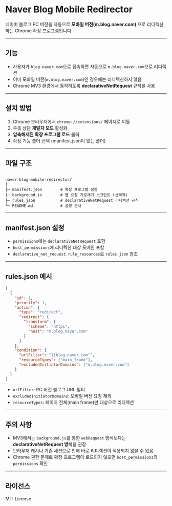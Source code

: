 # Naver Blog Mobile Redirector

네이버 블로그 PC 버전을 자동으로 **모바일 버전(m.blog.naver.com)** 으로 리디렉션하는 Chrome 확장 프로그램입니다.

---

## 기능

- 사용자가 `blog.naver.com`으로 접속하면 자동으로 `m.blog.naver.com`으로 리디렉션
- 이미 모바일 버전(`m.blog.naver.com`)인 경우에는 리디렉션하지 않음
- Chrome MV3 환경에서 동작하도록 **declarativeNetRequest** 규칙을 사용

---

## 설치 방법

1. Chrome 브라우저에서 `chrome://extensions/` 페이지로 이동
2. 우측 상단 **개발자 모드** 활성화
3. **압축해제된 확장 프로그램 로드** 클릭
4. 확장 기능 폴더 선택 (manifest.json이 있는 폴더)

---

## 파일 구조

```

naver-blog-mobile-redirector/
│
├─ manifest.json        # 확장 프로그램 설정
├─ background.js        # 웹 요청 가로채기 스크립트 (선택적)
├─ rules.json           # declarativeNetRequest 리디렉션 규칙
└─ README.md            # 설명 문서

````

---

## manifest.json 설정

- `permissions`에는 `declarativeNetRequest` 포함
- `host_permissions`에 리디렉션 대상 도메인 포함
- `declarative_net_request.rule_resources`로 `rules.json` 참조

---

## rules.json 예시

```json
[
  {
    "id": 1,
    "priority": 1,
    "action": {
      "type": "redirect",
      "redirect": {
        "transform": {
          "scheme": "https",
          "host": "m.blog.naver.com"
        }
      }
    },
    "condition": {
      "urlFilter": "||blog.naver.com^",
      "resourceTypes": ["main_frame"],
      "excludedInitiatorDomains": ["m.blog.naver.com"]
    }
  }
]
````

* `urlFilter`: PC 버전 블로그 URL 필터
* `excludedInitiatorDomains`: 모바일 버전 요청 제외
* `resourceTypes`: 페이지 전체(main frame)만 대상으로 리디렉션

---

## 주의 사항

* MV3에서는 `background.js`를 통한 `webRequest` 방식보다는 **declarativeNetRequest 방식**을 권장
* 브라우저 캐시나 기존 세션으로 인해 바로 리디렉션이 적용되지 않을 수 있음
* Chrome 권한 문제로 확장 프로그램이 로드되지 않으면 `host_permissions`와 `permissions` 확인

---

## 라이선스

MIT License

